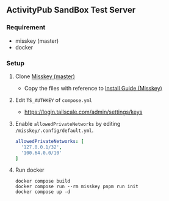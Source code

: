 ## ActivityPub SandBox Test Server

### Requirement
- misskey (master)
- docker

### Setup
1. Clone [Misskey (master)](https://github.com/misskey-dev/misskey/tree/master)
    * Copy the files with reference to [Install Guide (Misskey)](https://misskey-hub.net/ja/docs/for-admin/install/guides/docker/)

2. Edit `TS_AUTHKEY` of `compose.yml`
    * https://login.tailscale.com/admin/settings/keys

3. Enable `allowedPrivateNetworks` by editing `/misskey/.config/default.yml`.
    ```yml
    allowedPrivateNetworks: [
      '127.0.0.1/32',
      '100.64.0.0/10'
    ]
    ```

4. Run docker
    ```
    docker compose build
    docker compose run --rm misskey pnpm run init
    docker compose up -d
    ```